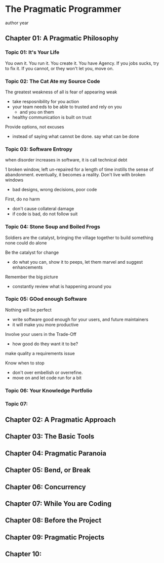 # The Pragmatic Programmer 
author
year

## Chapter 01: A Pragmatic Philosophy

### Topic 01: It's Your Life
You own it. You run it. You create it. 
You have Agency. If you jobs sucks, try to fix it. If you cannot, or they won't let you, move on. 

### Topic 02: The Cat Ate my Source Code
The greatest weakness of all is fear of appearing weak
- take resposnibility for you action
- your team needs to be able to trusted and rely on you
    - and you on them 
- healthy communication is built on trust

Provide options, not excuses
- instead of saying what cannot be done. say what can be done

### Topic 03: Software Entropy
when disorder increases in software, it is call technical debt

1 broken window, left un-repaired for a length of time instills the sense of abandonment. eventually, it becomes a reality. Don't live with broken windows
- bad designs, wrong decisions, poor code

First, do no harm
- don't cause collateral damage
- if code is bad, do not follow suit

### Topic 04: Stone Soup and Boiled Frogs
Soldiers are the catalyst, bringing the village together to build something none could do alone

Be the catalyst for change
- do what you can, show it to peeps, let them marvel and suggest enhancements

Remember the big picture
- constantly review what is happening around you

### Topic 05: GOod enough Software
Nothing will be perfect
- write software good enough for your users, and future maintainers
- it will make you more productive

Involve your users in the Trade-Off
- how good do they want it to be? 

make quality a requirements issue 

Know when to stop
- don't over embellish or overrefine.
- move on and let code run for a bit

### Topic 06: Your Knowledge Portfolio

### Topic 07:

## Chapter 02: A Pragmatic Approach

## Chapter 03: The Basic Tools

## Chapter 04: Pragmatic Paranoia

## Chapter 05: Bend, or Break

## Chapter 06: Concurrency

## Chapter 07: While You are Coding

## Chapter 08: Before the Project

## Chapter 09: Pragmatic Projects

## Chapter 10: 


